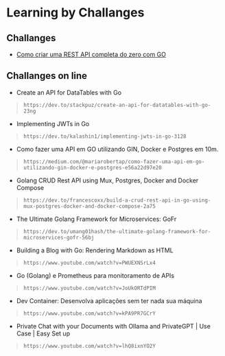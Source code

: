 # Learning by Challanges

## Challanges

- [Como criar uma REST API completa do zero com GO](./comoCriarRestApi/README.md)

## Challanges on line

- Create an API for DataTables with Go

> `https://dev.to/stackpuz/create-an-api-for-datatables-with-go-23ng`

- Implementing JWTs in Go

> `https://dev.to/kalashin1/implementing-jwts-in-go-3128`

- Como fazer uma API em GO utilizando GIN, Docker e Postgres em 10m.

> `https://medium.com/@mariarobertap/como-fazer-uma-api-em-go-utilizando-gin-docker-e-postgres-e56a22d97e20`

- Golang CRUD Rest API using Mux, Postgres, Docker and Docker Compose

> `https://dev.to/francescoxx/build-a-crud-rest-api-in-go-using-mux-postgres-docker-and-docker-compose-2a75`

- The Ultimate Golang Framework for Microservices: GoFr

> `https://dev.to/umang01hash/the-ultimate-golang-framework-for-microservices-gofr-56bj`

- Building a Blog with Go: Rendering Markdown as HTML

> `https://www.youtube.com/watch?v=PWUEXNSrLx4`

- Go (Golang) e Prometheus para monitoramento de APIs

> `https://www.youtube.com/watch?v=JoUkORTdPIM`

- Dev Container: Desenvolva aplicações sem ter nada sua máquina

> `https://www.youtube.com/watch?v=kPA9PR7GCrY`

- Private Chat with your Documents with Ollama and PrivateGPT | Use Case | Easy Set up

> `https://www.youtube.com/watch?v=lhQ8ixnYO2Y`
